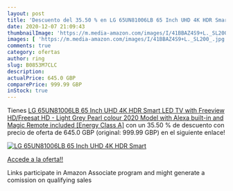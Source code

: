 ```yaml
---
layout: post
title: 'Descuento del 35.50 % en LG 65UN81006LB 65 Inch UHD 4K HDR Smart '
date: 2020-12-07 21:09:43
thumbnailImage: 'https://m.media-amazon.com/images/I/41BBAZ4S9+L._SL200_.jpg'
images: [ 'https://m.media-amazon.com/images/I/41BBAZ4S9+L._SL200_.jpg' ]
comments: true
category: ofertas
author: ring
slug: B0853M7CLC
description:
actualPrice: 645.0 GBP
comparePrice: 999.99 GBP
inStock: true
---
```


Tienes [LG 65UN81006LB 65 Inch UHD 4K HDR Smart LED TV with Freeview HD/Freesat HD - Light Grey Pearl colour  2020 Model  with Alexa built-in and Magic Remote included [Energy Class A]](https://www.amazon.co.uk/dp/B0853M7CLC/?tag=tolees0a-21) con un 35.50 % de descuento con precio de oferta de 645.0 GBP (original: 999.99 GBP) en el siguiente enlace!

[![LG 65UN81006LB 65 Inch UHD 4K HDR Smart ](https://m.media-amazon.com/images/I/41BBAZ4S9+L._SL200_.jpg)](https://www.amazon.co.uk/dp/B0853M7CLC/?tag=tolees0a-21)

[Accede a la oferta!!](https://www.amazon.co.uk/dp/B0853M7CLC/?tag=tolees0a-21)

Links participate in Amazon Associate program and might generate a comission on qualifying sales


